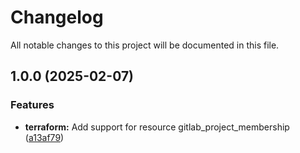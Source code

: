 # Changelog

All notable changes to this project will be documented in this file.

## 1.0.0 (2025-02-07)

### Features

* **terraform:** Add support for resource gitlab_project_membership ([a13af79](https://gitlab.com/terraform-child-modules-48151/terraform-gitlab-project_membership/commit/a13af79a808cbb1f0e1b8c931f11c6ac5cc957d4))
